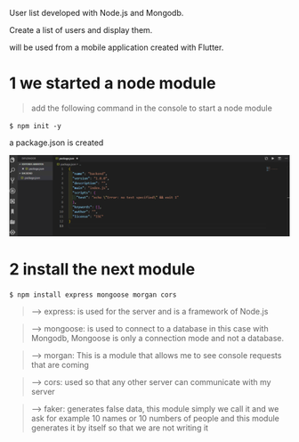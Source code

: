 
User list developed with Node.js and Mongodb.
 
Create a list of users and display them.

will be used from a mobile application created with Flutter.




# 1 we started a node module


>add the following command in the console to start a node module

`$ npm init -y`


a package.json is created


![](/IMG/json.png)


# 2 install the next module


`$ npm install express mongoose morgan cors`


>--> express: is used for the server and is a framework of Node.js



>--> mongoose: is used to connect to a database in this case with Mongodb, Mongoose is only a connection mode and not a database. 



>--> morgan: This is a module that allows me to see console requests that are coming



>--> cors: used so that any other server can communicate with my server



>--> faker: generates false data, this module simply we call it and we ask for example 10 names or 10 numbers of people and this module generates it by itself so that we are not writing it





